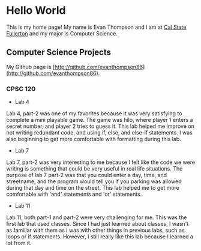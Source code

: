# Hello World

This is my home page! My name is Evan Thompson and I am at [Cal State Fullerton](http://www.fullerton.edu/) and my major is Computer Science.

## Computer Science Projects

My Github page is [http://github.com/evanthompson86](http://github.com/evanthompson86).

### CPSC 120

* Lab 4

Lab 4, part-2 was one of my favorites because it was very satisfying to complete a mini playable game. The game was hilo, where player 1 enters a secret number, and player 2 tries to guess it. This lab helped me improve on not writing redundant code, and using if, else, and else-if statements. I was also beginning to get more comfortable with formatting during this lab.

* Lab 7

Lab 7, part-2 was very interesting to me because I felt like the code we were writing is something that could be very useful in real life situations. The purpose of lab 7 part-2 was that you could enter a day, time, and streetname, and the program would tell you if you parking was allowed during that day and time on the street. This lab helped me to get more comfortable with 'and' statements and 'or' statements.

* Lab 11

Lab 11, both part-1 and part-2 were very challenging for me. This was the first lab that used classes. Since I had just learned about classes, I wasn't as familiar with them as I was with other things in previous labs, such as loops or if statements. However, I still really like this lab because I learned a lot from it.